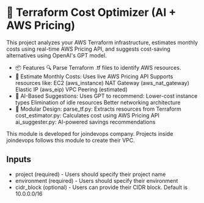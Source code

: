 # 🤖 Terraform Cost Optimizer (AI + AWS Pricing)
This project analyzes your AWS Terraform infrastructure, estimates monthly costs using real-time AWS Pricing API, and suggests cost-saving alternatives using OpenAI's GPT model.

* 📦 Features
🔍 Parse Terraform .tf files to identify AWS resources.
* 💸 Estimate Monthly Costs:
Uses live AWS Pricing API
Supports resources like:
EC2 (aws_instance)
NAT Gateway (aws_nat_gateway)
Elastic IP (aws_eip)
VPC Peering (estimated)
* 🧠 AI-Based Suggestions:
Uses GPT to recommend:
Lower-cost instance types
Elimination of idle resources
Better networking architecture
* 📁 Modular Design:
parse_tf.py: Extracts resources from Terraform
cost_estimator.py: Calculates cost using AWS Pricing API
ai_suggester.py: AI-powered savings recommendations



This module is developed for joindevops company. Projects inside joindevops follows this module to create their VPC.

## Inputs
* project (required) - Users should specify their project name
* environment (required) - Users should specify their environment
* cidr_block (optional) - Users can provide their CIDR block. Default is 10.0.0.0/16